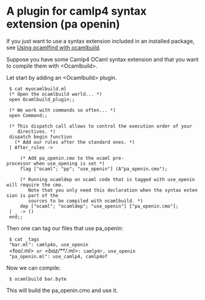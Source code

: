 <!-- ((! set title A camlp4 plugin !)) ((! set learn !)) -->

# A plugin for camlp4 syntax extension \(pa openin\)
If you just want to use a syntax extension included in an installed
package, see [Using ocamlfind with
ocamlbuild](Using_ocamlfind_with_ocamlbuild.html).

Suppose you have some Camlp4 OCaml syntax extension and that you
want to compile them with <Ocamlbuild\>.

Let start by adding an <Ocamlbuild\> plugin.

` $ cat myocamlbuild.ml`<br />` (* Open the ocamlbuild world... *)`<br />` open Ocamlbuild_plugin;;`<br />` `<br />` (* We work with commands so often... *)`<br />` open Command;;`<br />` `<br />` (* This dispatch call allows to control the execution order of your`<br />`    directives. *)`<br />` dispatch begin function`<br />`   (* Add our rules after the standard ones. *)`<br />` | After_rules ->`<br />` `<br />`     (* Add pa_openin.cmo to the ocaml pre-processor when use_opening is set *)`<br />`     flag ["ocaml"; "pp"; "use_openin"] (A"pa_openin.cmo");`<br />` `<br />`     (* Running ocamldep on ocaml code that is tagged with use_openin will require the cmo.`<br />`        Note that you only need this declaration when the syntax extension is part of the`<br />`        sources to be compiled with ocamlbuild. *)`<br />`     dep ["ocaml"; "ocamldep"; "use_openin"] ["pa_openin.cmo"];`<br />` | _ -> ()`<br />` end;;`

Then one can tag our files that use pa_openin:

` $ cat _tags`<br />` "bar.ml": camlp4o, use_openin`<br />` `<foo/*.ml\>` or `<baz/\*\*/*.ml\>`: camlp4r, use_openin`<br />` "pa_openin.ml": use_camlp4, camlp4of`

Now we can compile:

` $ ocamlbuild bar.byte`

This will build the pa_openin.cmo and use it.

